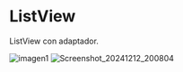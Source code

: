   # ListView
  ListView con adaptador.
  
  ![imagen1](https://github.com/user-attachments/assets/5e0a275b-292b-4113-945d-ef3c76a3f96d)
  ![Screenshot_20241212_200804](https://github.com/user-attachments/assets/762057f5-2445-4ada-841c-2daf92396696)
